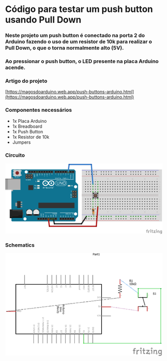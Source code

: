 # Código para testar um push button usando Pull Down

### Neste projeto um push button é conectado na porta 2 do Arduino fazendo o uso de um resistor de 10k para realizar o Pull Down, o que o torna normalmente alto (5V). 

### Ao pressionar o push button, o LED presente na placa Arduino acende.

### Artigo do projeto
[https://magosdoarduino.web.app/push-buttons-arduino.html](https://magosdoarduino.web.app/push-buttons-arduino.html)

### Componentes necessários
* 1x Placa Arduino
* 1x Breadboard
* 1x Push Button
* 1x Resistor de 10k
* Jumpers

### Circuito
![circuito](imagens/push_button_pulldown.png)

### Schematics
![schematics](imagens/push_button_pulldown_schematics.png)